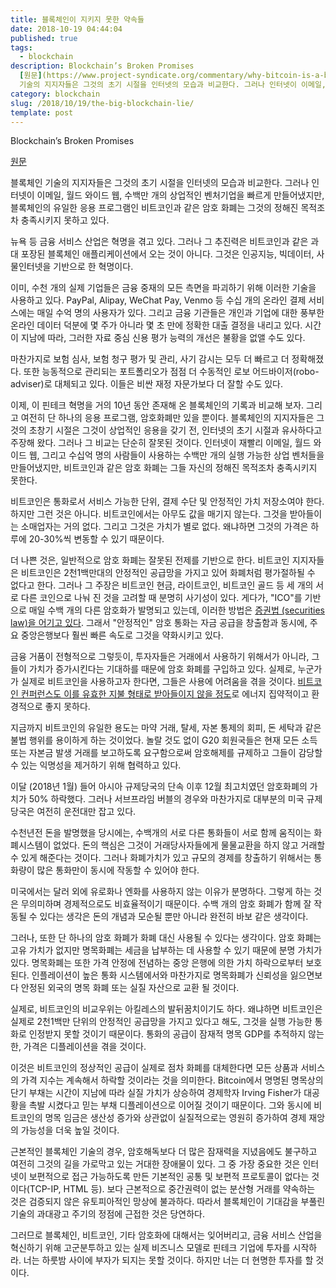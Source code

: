 ```yaml
---
title: 블록체인이 지키지 못한 약속들
date: 2018-10-19 04:44:04
published: true
tags:
  - blockchain
description: Blockchain’s Broken Promises
  [원문](https://www.project-syndicate.org/commentary/why-bitcoin-is-a-bubble-by-nouriel-roubini-2018-01)  블록체인
  기술의 지지자들은 그것의 초기 시절을 인터넷의 모습과 비교한다. 그러나 인터넷이 이메일, 월드 와이드 웹, 수백...
category: blockchain
slug: /2018/10/19/the-big-blockchain-lie/
template: post
---
```


Blockchain’s Broken Promises

[원문](https://www.project-syndicate.org/commentary/why-bitcoin-is-a-bubble-by-nouriel-roubini-2018-01)

블록체인 기술의 지지자들은 그것의 초기 시절을 인터넷의 모습과 비교한다. 그러나 인터넷이 이메일, 월드 와이드 웹, 수백만 개의 상업적인 벤처기업을 빠르게 만들어냈지만, 블록체인의 유일한 응용 프로그램인 비트코인과 같은 암호 화폐는 그것의 정해진 목적조차 충족시키지 못하고 있다.

뉴욕 등 금융 서비스 산업은 혁명을 겪고 있다. 그러나 그 추진력은 비트코인과 같은 과대 포장된 블록체인 애플리케이션에서 오는 것이 아니다. 그것은 인공지능, 빅데이터, 사물인터넷을 기반으로 한 혁명이다.

이미, 수천 개의 실제 기업들은 금융 중재의 모든 측면을 파괴하기 위해 이러한 기술을 사용하고 있다. PayPal, Alipay, WeChat Pay, Venmo 등 수십 개의 온라인 결제 서비스에는 매일 수억 명의 사용자가 있다. 그리고 금융 기관들은 개인과 기업에 대한 풍부한 온라인 데이터 덕분에 몇 주가 아니라 몇 초 만에 정확한 대출 결정을 내리고 있다. 시간이 지남에 따라, 그러한 자료 중심 신용 평가 능력의 개선은 불황을 없앨 수도 있다.

마찬가지로 보험 심사, 보험 청구 평가 및 관리, 사기 감시는 모두 더 빠르고 더 정확해졌다. 또한 능동적으로 관리되는 포트폴리오가 점점 더 수동적인 로보 어드바이저(robo-adviser)로 대체되고 있다. 이들은 비싼 재정 자문가보다 더 잘할 수도 있다.

이제, 이 핀테크 혁명을 거의 10년 동안 존재해 온 블록체인의 기록과 비교해 보자. 그리고 여전히 단 하나의 응용 프로그램, 암호화폐만 있을 뿐이다. 블록체인의 지지자들은 그것의 초창기 시절은 그것이 상업적인 응용을 갖기 전, 인터넷의 초기 시절과 유사하다고 주장해 왔다. 그러나 그 비교는 단순히 잘못된 것이다. 인터넷이 재빨리 이메일, 월드 와이드 웹, 그리고 수십억 명의 사람들이 사용하는 수백만 개의 실행 가능한 상업 벤처들을 만들어냈지만, 비트코인과 같은 암호 화폐는 그들 자신의 정해진 목적조차 충족시키지 못한다.

비트코인은 통화로서 서비스 가능한 단위, 결제 수단 및 안정적인 가치 저장소여야 한다. 하지만 그런 것은 아니다. 비트코인에서는 아무도 값을 매기지 않는다. 그것을 받아들이는 소매업자는 거의 없다. 그리고 그것은 가치가 별로 없다. 왜냐하면 그것의 가격은 하루에 20-30%씩 변동할 수 있기 때문이다.

더 나쁜 것은, 일반적으로 암호 화폐는 잘못된 전제를 기반으로 한다. 비트코인 지지자들은 비트코인은 2천1백만대의 안정적인 공급망을 가지고 있어 화폐처럼 평가절하될 수 없다고 한다. 그러나 그 주장은 비트코인 현금, 라이트코인, 비트코인 골드 등 세 개의 서로 다른 코인으로 나눠 진 것을 고려할 때 분명히 사기성이 있다. 게다가, "ICO"를 기반으로 매일 수백 개의 다른 암호화가 발명되고 있는데, 이러한 방법은 [증권법 (securities law)을 어기고 있다](https://ftalphaville.ft.com/2018/01/23/2197970/ico-regulator-anger-translator/). 그래서 "안정적인" 암호 통화는 자금 공급을 창출함과 동시에, 주요 중앙은행보다 훨씬 빠른 속도로 그것을 약화시키고 있다.

금융 거품이 전형적으로 그렇듯이, 투자자들은 거래에서 사용하기 위해서가 아니라, 그들이 가치가 증가시킨다는 기대하를 때문에 암호 화폐를 구입하고 있다. 실제로, 누군가가 실제로 비트코인을 사용하고자 한다면, 그들은 사용에 어려움을 겪을 것이다. [비트코인 컨퍼런스도 이를 유효한 지불 형태로 받아들이지 않을 정도](https://slate.com/technology/2018/01/the-most-important-blockchain-conference-of-the-year-wont-take-bitcoin-for-last-minute-sales.html)로 에너지 집약적이고 환경적으로 좋지 못하다.

지금까지 비트코인의 유일한 용도는 마약 거래, 탈세, 자본 통제의 회피, 돈 세탁과 같은 불법 행위를 용이하게 하는 것이었다. 놀랄 것도 없이 G20 회원국들은 현재 모든 소득 또는 자본금 발생 거래를 보고하도록 요구함으로써 암호해제를 규제하고 그들이 감당할 수 있는 익명성을 제거하기 위해 협력하고 있다.

이달 (2018년 1월) 들어 아시아 규제당국의 단속 이후 12월 최고치였던 암호화폐의 가치가 50% 하락했다. 그러나 서브프라임 버블의 경우와 마찬가지로 대부분의 미국 규제당국은 여전히 운전대만 잡고 있다.

수천년전 돈을 발명했을 당시에는, 수백개의 서로 다른 통화들이 서로 함께 움직이는 화폐시스템이 없었다. 돈의 핵심은 그것이 거래당사자들에게 물물교환을 하지 않고 거래할 수 있게 해준다는 것이다. 그러나 화폐가치가 있고 규모의 경제를 창출하기 위해서는 통화량이 많은 통화만이 동시에 작동할 수 있어야 한다.

미국에서는 달러 외에 유로화나 엔화를 사용하지 않는 이유가 분명하다. 그렇게 하는 것은 무의미하며 경제적으로도 비효율적이기 때문이다. 수백 개의 암호 화폐가 함께 잘 작동될 수 있다는 생각은 돈의 개념과 모순될 뿐만 아니라 완전히 바보 같은 생각이다.

그러나, 또한 단 하나의 암호 화폐가 화폐 대신 사용될 수 있다는 생각이다. 암호 화폐는 고유 가치가 없지만 명목화폐는 세금을 납부하는 데 사용할 수 있기 때문에 분명 가치가 있다. 명목화폐는 또한 가격 안정에 전념하는 중앙 은행에 의한 가치 하락으로부터 보호된다. 인플레이션이 높은 통화 시스템에서와 마찬가지로 명목화폐가 신뢰성을 잃으면보다 안정된 외국의 명목 화폐 또는 실질 자산으로 교환 될 것이다.

실제로, 비트코인의 비교우위는 아킬레스의 발뒤꿈치이기도 하다. 왜냐하면 비트코인은 실제로 2천1백만 단위의 안정적인 공급망을 가지고 있다고 해도, 그것을 실행 가능한 통화로 인정받지 못할 것이기 때문이다. 통화의 공급이 잠재적 명목 GDP를 추적하지 않는 한, 가격은 디플레이션을 겪을 것이다.

이것은 비트코인의 정상적인 공급이 실제로 점차 화폐를 대체한다면 모든 상품과 서비스의 가격 지수는 계속해서 하락할 것이라는 것을 의미한다. Bitcoin에서 명명된 명목상의 단기 부채는 시간이 지남에 따라 실질 가치가 상승하여 경제학자 Irving Fisher가 대공황을 촉발 시켰다고 믿는 부채 디플레이션으로 이어질 것이기 때문이다. 그와 동시에 비트코인의 명목 임금은 생산성 증가와 상관없이 실질적으로는 영원히 증가하여 경제 재앙의 가능성을 더욱 높일 것이다.

근본적인 블록체인 기술의 경우, 암호해독보다 더 많은 잠재력을 지녔음에도 불구하고 여전히 그것의 길을 가로막고 있는 거대한 장애물이 있다. 그 중 가장 중요한 것은 인터넷이 보편적으로 접근 가능하도록 만든 기본적인 공통 및 보편적 프로토콜이 없다는 것이다(TCP-IP, HTML 등). 보다 근본적으로 중간권력이 없는 분산형 거래를 약속하는 것은 검증되지 않은 유토피아적인 망상에 불과하다. 따라서 블록체인이 기대감을 부풀린 기술의 과대광고 주기의 정점에 근접한 것은 당연하다.

그러므로 블록체인, 비트코인, 기타 암호화에 대해서는 잊어버리고, 금융 서비스 산업을 혁신하기 위해 고군분투하고 있는 실제 비즈니스 모델로 핀테크 기업에 투자를 시작하라. 너는 하룻밤 사이에 부자가 되지는 못할 것이다. 하지만 너는 더 현명한 투자를 할 것이다.
